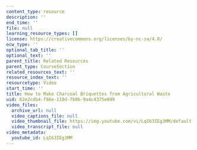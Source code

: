 ```yaml
---
content_type: resource
description: ''
end_time: ''
file: null
learning_resource_types: []
license: https://creativecommons.org/licenses/by-nc-sa/4.0/
ocw_type: ''
optional_tab_title: ''
optional_text: ''
parent_title: Related Resources
parent_type: CourseSection
related_resources_text: ''
resource_index_text: ''
resourcetype: Video
start_time: ''
title: How to Make Charcoal Briquettes from Agricultural Waste
uid: 62e2cdb4-f86e-110d-7b0b-9a4c4375e099
video_files:
  archive_url: null
  video_captions_file: null
  video_thumbnail_file: https://img.youtube.com/vi/LqI63IEg3MM/default.jpg
  video_transcript_file: null
video_metadata:
  youtube_id: LqI63IEg3MM
---
```

